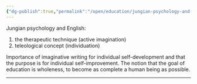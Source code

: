 ```yaml
---
{"dg-publish":true,"permalink":"/open/education/jungian-psychology-and-english/","dgHomeLink":true,"dgPassFrontmatter":false,"dgShowBacklinks":false,"dgShowLocalGraph":false,"dgShowInlineTitle":false}
---
```




Jungian psychology and English:

1. the therapeutic technique (active imagination)
2. teleological concept (individuation)

Importance of imaginative writing for individual self-development and that the purpose is for individual self-improvement. The notion that the goal of education is wholeness, to become as complete a human being as possible.


- - -

